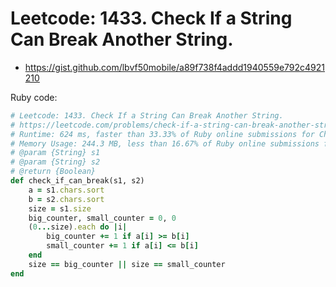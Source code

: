 # Leetcode: 1433. Check If a String Can Break Another String.

- https://gist.github.com/lbvf50mobile/a89f738f4addd1940559e792c4921210


Ruby code: 
```Ruby
# Leetcode: 1433. Check If a String Can Break Another String.
# https://leetcode.com/problems/check-if-a-string-can-break-another-string/
# Runtime: 624 ms, faster than 33.33% of Ruby online submissions for Check If a String Can Break Another String.
# Memory Usage: 244.3 MB, less than 16.67% of Ruby online submissions for Check If a String Can Break Another String.
# @param {String} s1
# @param {String} s2
# @return {Boolean}
def check_if_can_break(s1, s2)
    a = s1.chars.sort
    b = s2.chars.sort
    size = s1.size
    big_counter, small_counter = 0, 0
    (0...size).each do |i|
        big_counter += 1 if a[i] >= b[i]
        small_counter += 1 if a[i] <= b[i]
    end
    size == big_counter || size == small_counter
end
```